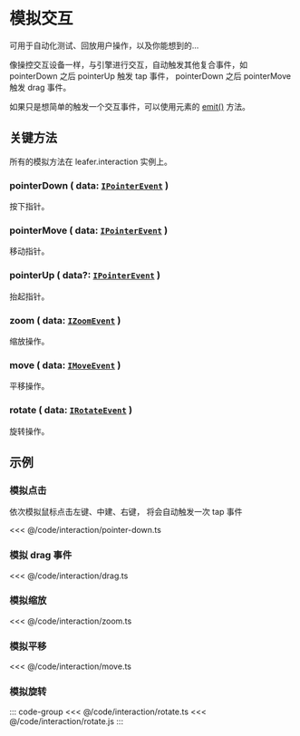 # 模拟交互

可用于自动化测试、回放用户操作，以及你能想到的...

像操控交互设备一样，与引擎进行交互，自动触发其他复合事件，如 pointerDown 之后 pointerUp 触发 tap 事件， pointerDown 之后 pointerMove 触发 drag 事件。

如果只是想简单的触发一个交互事件，可以使用元素的 [emit()](/reference/UI/emit.md) 方法。

## 关键方法

所有的模拟方法在 leafer.interaction 实例上。

### pointerDown ( data: [`IPointerEvent`](/api/interfaces/IPointerEvent.md) )

按下指针。

### pointerMove ( data: [`IPointerEvent`](/api/interfaces/IPointerEvent.md) )

移动指针。

### pointerUp ( data?: [`IPointerEvent`](/api/interfaces/IPointerEvent.md) )

抬起指针。

### zoom ( data: [`IZoomEvent`](/api/interfaces/IZoomEvent.md) )

缩放操作。

### move ( data: [`IMoveEvent`](/api/interfaces/IMoveEvent.md) )

平移操作。

### rotate ( data: [`IRotateEvent`](/api/interfaces/IRotateEvent.md) )

旋转操作。

## 示例

### 模拟点击

依次模拟鼠标点击左键、中建、右键， 将会自动触发一次 tap 事件

<<< @/code/interaction/pointer-down.ts

### 模拟 drag 事件

<<< @/code/interaction/drag.ts

### 模拟缩放

<<< @/code/interaction/zoom.ts

### 模拟平移

<<< @/code/interaction/move.ts

### 模拟旋转

::: code-group
<<< @/code/interaction/rotate.ts
<<< @/code/interaction/rotate.js
:::

